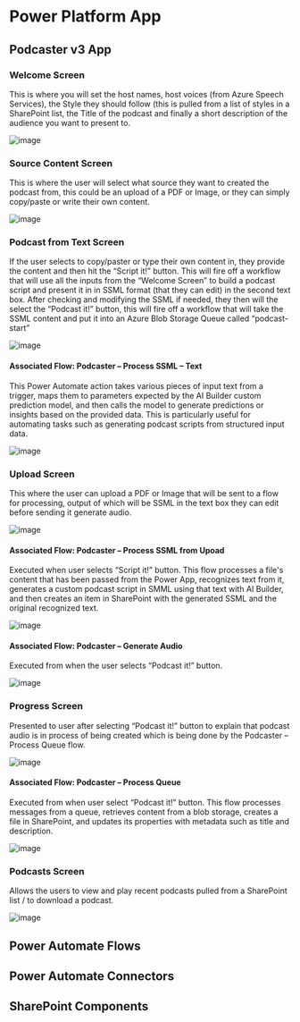 # Power Platform App
## Podcaster v3 App
### Welcome Screen
This is where you will set the host names, host voices (from Azure Speech Services), the Style they should follow (this is pulled from a list of styles in a SharePoint list, the Title of the podcast and finally a short description of the audience you want to present to.

![image](https://github.com/user-attachments/assets/6f042b84-6f1f-489b-8d2b-0110852407b1)

 
### Source Content Screen
This is where the user will select what source they want to created the podcast from, this could be an upload of a PDF or Image, or they can simply copy/paste or write their own content.

![image](https://github.com/user-attachments/assets/0313b71d-60c7-4277-889f-7e5aa1064752)

 
### Podcast from Text Screen
If the user selects to copy/paster or type their own content in, they provide the content and then hit the “Script it!” button. This will fire off a workflow that will use all the inputs from the “Welcome Screen” to build a podcast script and present it in in SSML format (that they can edit) in the second text box.
After checking and modifying the SSML if needed, they then will the select the “Podcast it!” button, this will fire off a workflow that will take the SSML content and put it into an Azure Blob Storage Queue called “podcast-start”

![image](https://github.com/user-attachments/assets/63bce59f-2fe7-419c-b2d8-a523ba0b9f9b)

 
#### Associated Flow: Podcaster – Process SSML – Text
This Power Automate action takes various pieces of input text from a trigger, maps them to parameters expected by the AI Builder custom prediction model, and then calls the model to generate predictions or insights based on the provided data. This is particularly useful for automating tasks such as generating podcast scripts from structured input data.

![image](https://github.com/user-attachments/assets/1ac6ff91-31eb-4f9e-bef4-6bba37f832cd)

### Upload Screen
This where the user can upload a PDF or Image that will be sent to a flow for processing, output of which will be SSML in the text box they can edit before sending it generate audio.

![image](https://github.com/user-attachments/assets/e016f652-05aa-4d4b-afa0-3cec689110c5)

 
#### Associated Flow: Podcaster – Process SSML from Upoad
Executed when user selects “Script it!” button. This flow processes a file's content that has been passed from the Power App, recognizes text from it, generates a custom podcast script in SMML using that text with AI Builder, and then creates an item in SharePoint with the generated SSML and the original recognized text.

![image](https://github.com/user-attachments/assets/e2a5715a-01be-4f45-a466-97cc44e43994)

#### Associated Flow: Podcaster – Generate Audio
Executed from when the user selects “Podcast it!” button. 

![image](https://github.com/user-attachments/assets/df53f7d3-2298-49e2-95f5-111aa44d22b4)

### Progress Screen
Presented to user after selecting “Podcast it!” button to explain that podcast audio is in process of being created which is being done by the Podcaster – Process Queue flow.

![image](https://github.com/user-attachments/assets/14916e02-f071-4ad8-a2e3-8aa222130a4e)

#### Associated Flow: Podcaster – Process Queue
Executed from when user select “Podcast it!” button. This flow processes messages from a queue, retrieves content from a blob storage, creates a file in SharePoint, and updates its properties with metadata such as title and description.

![image](https://github.com/user-attachments/assets/6f190aac-a330-4cd9-b433-e37f206084b1)

### Podcasts Screen
Allows the users to view and play recent podcasts pulled from a SharePoint list / to download a podcast.

![image](https://github.com/user-attachments/assets/3b36d252-71bf-4254-99ae-6c201756ce8c)

## Power Automate Flows

## Power Automate Connectors

## SharePoint Components

 

